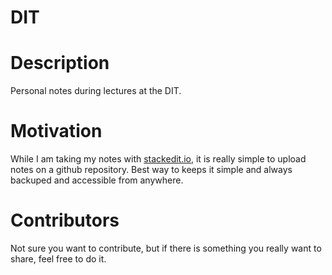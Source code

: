 # DIT

# Description

Personal notes during lectures at the DIT.

# Motivation

While I am taking my notes with [stackedit.io](https://stackedit.io), it is really simple to upload notes on a github repository. Best way to keeps it simple and always backuped and accessible from anywhere. 

# Contributors

Not sure you want to contribute, but if there is something you really want to share, feel free to do it.
